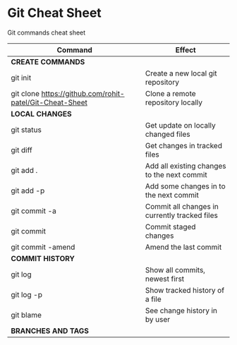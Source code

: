 # Git Cheat Sheet
Git commands cheat sheet



| Command | Effect|
| --- | --- |
| **CREATE COMMANDS** ||
|git init| Create a new local git repository |
|git clone https://github.com/rohit-patel/Git-Cheat-Sheet | Clone a remote repository locally|
| **LOCAL CHANGES** |  |
|git status | Get update on locally changed files|
|git diff | Get changes in tracked files|
| git add . | Add all existing changes to the next commit |
| git add -p <file> | Add some changes in <file> to the next commit |
| git commit -a | Commit all changes in currently tracked files |
| git commit | Commit staged changes |
| git commit -amend | Amend the last commit |
| **COMMIT HISTORY** |  |
| git log | Show all commits, newest first |
| git log -p <file> | Show tracked history of a file |
| git blame <file> | See change history in <file> by user |
| **BRANCHES AND TAGS** | |


  
